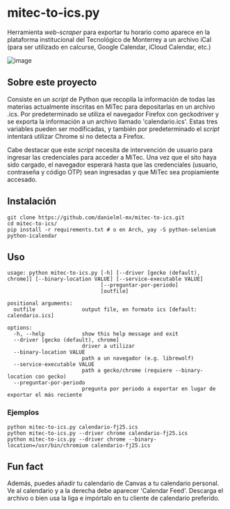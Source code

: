 # mitec-to-ics.py
Herramienta *web-scraper* para exportar tu horario como aparece en la plataforma institucional del Tecnológico de Monterrey a un archivo iCal (para ser utilizado en calcurse, Google Calendar, iCloud Calendar, etc.) 

![image](https://github.com/user-attachments/assets/38ee6965-3c64-4a51-a160-477215ecd11b)

## Sobre este proyecto
Consiste en un *script* de Python que recopila la información de todas las materias actualmente inscritas en MiTec para depositarlas en un archivo .ics. Por predeterminado se utiliza el navegador Firefox con geckodriver y se exporta la información a un archivo llamado 'calendario.ics'. Estas tres variables pueden ser modificadas, y también por predeterminado el *script* intentará utilizar Chrome si no detecta a Firefox. 

Cabe destacar que este *script* necesita de intervención de usuario para ingresar las credenciales para acceder a MiTec. Una vez que el sito haya sido cargado, el navegador esperará hasta que las credenciales (usuario, contraseña y código OTP) sean ingresadas y que MiTec sea propiamiente accesado.

## Instalación
```
git clone https://github.com/danielml-mx/mitec-to-ics.git
cd mitec-to-ics/
pip install -r requirements.txt # o en Arch, yay -S python-selenium python-icalendar
```

## Uso
```
usage: python mitec-to-ics.py [-h] [--driver [gecko (default), chrome]] [--binary-location VALUE] [--service-executable VALUE]
                              [--preguntar-por-periodo]
                              [outfile]

positional arguments:
  outfile               output file, en formato ics [default: calendario.ics]

options:
  -h, --help            show this help message and exit
  --driver [gecko (default), chrome]
                        driver a utilizar
  --binary-location VALUE
                        path a un navegador (e.g. librewolf)
  --service-executable VALUE
                        path a gecko/chrome (requiere --binary-location con gecko)
  --preguntar-por-periodo
                        pregunta por periodo a exportar en lugar de exportar el más reciente
```

### Ejemplos
```
python mitec-to-ics.py calendario-fj25.ics 
python mitec-to-ics.py --driver chrome calendario-fj25.ics
python mitec-to-ics.py --driver chrome --binary-location=/usr/bin/chromium calendario-fj25.ics
```

## Fun fact
Además, puedes añadir tu calendario de Canvas a tu calendario personal. Ve al calendario y a la derecha debe aparecer 'Calendar Feed'. Descarga el archivo o bien usa la liga e impórtalo en tu cliente de calendario preferido.
